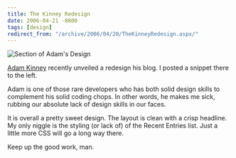 ```yaml
---
title: The Kinney Redesign
date: 2006-04-21 -0800
tags: [design]
redirect_from: "/archive/2006/04/20/TheKinneyRedesign.aspx/"
---
```


![Section of Adam's
Design](https://haacked.com/images/KinneyRedesign.png)

[Adam Kinney](http://AdamKinney.com/ "Frosh*Design") recently unveiled a
redesign his blog. I posted a snippet there to the left.

Adam is one of those rare developers who has both solid design skills to
complement his solid coding chops. In other words, he makes me sick,
rubbing our absolute lack of design skills in our faces.

It is overall a pretty sweet design. The layout is clean with a crisp
headline. My only niggle is the styling (or lack of) of the Recent
Entries list. Just a little more CSS will go a long way there.

Keep up the good work, man.

